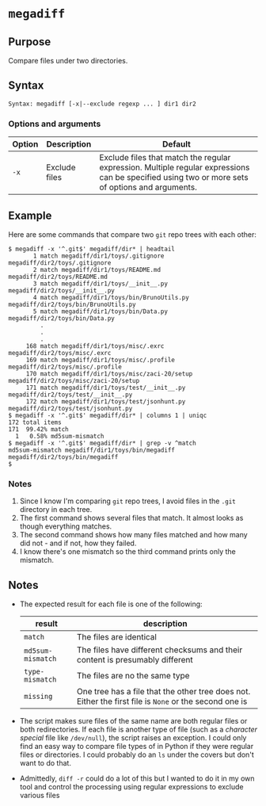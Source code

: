 # `megadiff`

## Purpose
Compare files under two directories.

## Syntax
```
Syntax: megadiff [-x|--exclude regexp ... ] dir1 dir2
```

### Options and arguments
| Option | Description | Default |
| ------ | ----------- | ------- |
|  `-x`  | Exclude files | Exclude files that match the regular expression.  Multiple regular expressions can be specified using two or more sets of options and arguments. |

## Example

Here are some commands that compare two `git` repo trees with each other:

```
$ megadiff -x '^.git$' megadiff/dir* | headtail
       1 match megadiff/dir1/toys/.gitignore megadiff/dir2/toys/.gitignore
       2 match megadiff/dir1/toys/README.md megadiff/dir2/toys/README.md
       3 match megadiff/dir1/toys/__init__.py megadiff/dir2/toys/__init__.py
       4 match megadiff/dir1/toys/bin/BrunoUtils.py megadiff/dir2/toys/bin/BrunoUtils.py
       5 match megadiff/dir1/toys/bin/Data.py megadiff/dir2/toys/bin/Data.py
         .
         .
         .
     168 match megadiff/dir1/toys/misc/.exrc megadiff/dir2/toys/misc/.exrc
     169 match megadiff/dir1/toys/misc/.profile megadiff/dir2/toys/misc/.profile
     170 match megadiff/dir1/toys/misc/zaci-20/setup megadiff/dir2/toys/misc/zaci-20/setup
     171 match megadiff/dir1/toys/test/__init__.py megadiff/dir2/toys/test/__init__.py
     172 match megadiff/dir1/toys/test/jsonhunt.py megadiff/dir2/toys/test/jsonhunt.py
$ megadiff -x '^.git$' megadiff/dir* | columns 1 | uniqc
172 total items
171  99.42% match
  1   0.58% md5sum-mismatch
$ megadiff -x '^.git$' megadiff/dir* | grep -v ^match
md5sum-mismatch megadiff/dir1/toys/bin/megadiff megadiff/dir2/toys/bin/megadiff
$
```

### Notes
1. Since I know I'm comparing `git` repo trees, I avoid files in the `.git` directory in each tree.
2. The first command shows several files that match.  It almost looks as though everything matches.
3. The second command shows how many files matched and how many did not - and if not, how they failed.
4. I know there's one mismatch so the third command prints only the mismatch.

## Notes

- The expected result for each file is one of the following:

  | result | description |
  | ------ | ----------- |
  | `match` | The files are identical |
  | `md5sum-mismatch` | The files have different checksums and their content is presumably different |
  | `type-mismatch` | The files are no the same type |
  | `missing` | One tree has a file that the other tree does not.  Either the first file is `None` or the second one is |

- The script makes sure files of the same name are both regular files or both redirectories.  If each file is another type of file (such as a _character special_ file like `/dev/null`), the script raises an exception.  I could only find an easy way to compare file types of in Python if they were regular files or directories.  I could probably do an `ls` under the covers but don't want to do that.
- Admittedly, `diff -r` could do a lot of this but I wanted to do it in my own tool and control the processing using regular expressions to exclude various files
